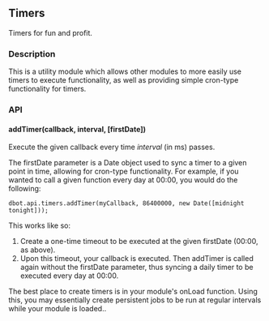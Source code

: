 ## Timers

Timers for fun and profit.

### Description

This is a utility module which allows other modules to more easily use timers to
execute functionality, as well as providing simple cron-type functionality for
timers.

### API

#### addTimer(callback, interval, [firstDate])
Execute the given callback every time *interval* (in ms) passes.

The firstDate parameter is a Date object used to sync a timer to a given point in 
time, allowing for cron-type functionality. For example, if you wanted to call a 
given function every day at 00:00, you would do the following:

    dbot.api.timers.addTimer(myCallback, 86400000, new Date([midnight tonight]));

This works like so:

1. Create a one-time timeout to be executed at the given firstDate (00:00, as
above).
2. Upon this timeout, your callback is executed. Then addTimer is called again
without the firstDate parameter, thus syncing a daily timer to be executed every 
day at 00:00.

The best place to create timers is in your module's onLoad function. Using this,
you may essentially create persistent jobs to be run at regular intervals while
your module is loaded..
